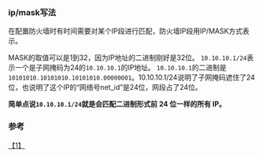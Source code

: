 ### ip/mask写法
在配置防火墙时有时间需要对某个IP段进行匹配，防火墙IP段用IP/MASK方式表示。

MASK的取值可以是1到32，因为IP地址的二进制刚好是32位。
`10.10.10.1/24`表示一个是子网掩码为24的`10.10.10.1`的IP地址。
`10.10.10.1`的二进制是`10101010.10101010.10101010.00000001`。10.10.10.1/24说明了子网掩码遮住了24位，也说明了这个IP的“网络号net_id”是24位，网段占了24位。

**简单点说`10.10.10.1/24`就是会匹配二进制形式前 24 位一样的所有 IP。**

### 参考
[【1】](http://zhihu.com/question/29723388/answer/50704994)
